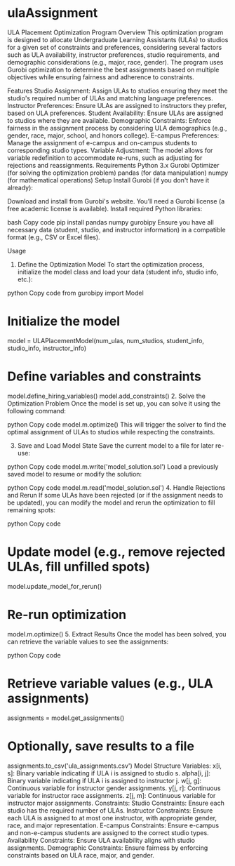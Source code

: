 # ulaAssignment
ULA Placement Optimization Program
Overview
This optimization program is designed to allocate Undergraduate Learning Assistants (ULAs) to studios for a given set of constraints and preferences, considering several factors such as ULA availability, instructor preferences, studio requirements, and demographic considerations (e.g., major, race, gender). The program uses Gurobi optimization to determine the best assignments based on multiple objectives while ensuring fairness and adherence to constraints.

Features
Studio Assignment: Assign ULAs to studios ensuring they meet the studio's required number of ULAs and matching language preferences.
Instructor Preferences: Ensure ULAs are assigned to instructors they prefer, based on ULA preferences.
Student Availability: Ensure ULAs are assigned to studios where they are available.
Demographic Constraints: Enforce fairness in the assignment process by considering ULA demographics (e.g., gender, race, major, school, and honors college).
E-campus Preferences: Manage the assignment of e-campus and on-campus students to corresponding studio types.
Variable Adjustment: The model allows for variable redefinition to accommodate re-runs, such as adjusting for rejections and reassignments.
Requirements
Python 3.x
Gurobi Optimizer (for solving the optimization problem)
pandas (for data manipulation)
numpy (for mathematical operations)
Setup
Install Gurobi (if you don't have it already):

Download and install from Gurobi's website.
You’ll need a Gurobi license (a free academic license is available).
Install required Python libraries:

bash
Copy code
pip install pandas numpy gurobipy
Ensure you have all necessary data (student, studio, and instructor information) in a compatible format (e.g., CSV or Excel files).

Usage
1. Define the Optimization Model
To start the optimization process, initialize the model class and load your data (student info, studio info, etc.):

python
Copy code
from gurobipy import Model

# Initialize the model
model = ULAPlacementModel(num_ulas, num_studios, student_info, studio_info, instructor_info)

# Define variables and constraints
model.define_hiring_variables()
model.add_constraints()
2. Solve the Optimization Problem
Once the model is set up, you can solve it using the following command:

python
Copy code
model.m.optimize()
This will trigger the solver to find the optimal assignment of ULAs to studios while respecting the constraints.

3. Save and Load Model State
Save the current model to a file for later re-use:

python
Copy code
model.m.write('model_solution.sol')
Load a previously saved model to resume or modify the solution:

python
Copy code
model.m.read('model_solution.sol')
4. Handle Rejections and Rerun
If some ULAs have been rejected (or if the assignment needs to be updated), you can modify the model and rerun the optimization to fill remaining spots:

python
Copy code
# Update model (e.g., remove rejected ULAs, fill unfilled spots)
model.update_model_for_rerun()

# Re-run optimization
model.m.optimize()
5. Extract Results
Once the model has been solved, you can retrieve the variable values to see the assignments:

python
Copy code
# Retrieve variable values (e.g., ULA assignments)
assignments = model.get_assignments()

# Optionally, save results to a file
assignments.to_csv('ula_assignments.csv')
Model Structure
Variables:
x[i, s]: Binary variable indicating if ULA i is assigned to studio s.
alpha[i, j]: Binary variable indicating if ULA i is assigned to instructor j.
w[j, g]: Continuous variable for instructor gender assignments.
y[j, r]: Continuous variable for instructor race assignments.
z[j, m]: Continuous variable for instructor major assignments.
Constraints:
Studio Constraints: Ensure each studio has the required number of ULAs.
Instructor Constraints: Ensure each ULA is assigned to at most one instructor, with appropriate gender, race, and major representation.
E-campus Constraints: Ensure e-campus and non-e-campus students are assigned to the correct studio types.
Availability Constraints: Ensure ULA availability aligns with studio assignments.
Demographic Constraints: Ensure fairness by enforcing constraints based on ULA race, major, and gender.
